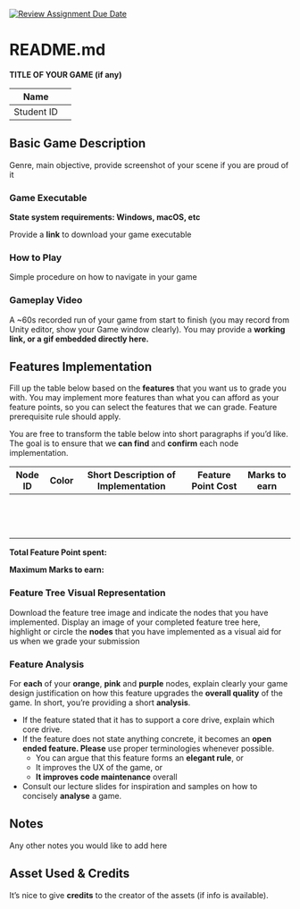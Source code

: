 [![Review Assignment Due Date](https://classroom.github.com/assets/deadline-readme-button-24ddc0f5d75046c5622901739e7c5dd533143b0c8e959d652212380cedb1ea36.svg)](https://classroom.github.com/a/Xmv1pZ8x)
# README.md

**TITLE OF YOUR GAME (if any)**

| Name       |     |
| ---------- | --- |
| Student ID |     |

## Basic Game Description

Genre, main objective, provide screenshot of your scene if you are proud of it

### Game Executable

**State system requirements: Windows, macOS, etc**

Provide a **link** to download your game executable

### How to Play

Simple procedure on how to navigate in your game

### Gameplay Video

A ~60s recorded run of your game from start to finish (you may record from Unity editor, show your Game window clearly). You may provide a **working link, or a gif embedded directly here.**

## Features Implementation

Fill up the table below based on the **features** that you want us to grade you with. You may implement more features than what you can afford as your feature points, so you can select the features that we can grade. Feature prerequisite rule should apply.

You are free to transform the table below into short paragraphs if you’d like. The goal is to ensure that we **can find** and **confirm** each node implementation.

| Node ID | Color | Short Description of Implementation | Feature Point Cost | Marks to earn |
| ------- | ----- | ----------------------------------- | ------------------ | ------------- |
|         |       |                                     |                    |               |
|         |       |                                     |                    |               |
|         |       |                                     |                    |               |
|         |       |                                     |                    |               |
|         |       |                                     |                    |               |
|         |       |                                     |                    |               |
|         |       |                                     |                    |               |
|         |       |                                     |                    |               |
|         |       |                                     |                    |               |
|         |       |                                     |                    |               |
|         |       |                                     |                    |               |
|         |       |                                     |                    |               |
|         |       |                                     |                    |               |

**Total Feature Point spent:**

**Maximum Marks to earn:**

### Feature Tree Visual Representation

Download the feature tree image and indicate the nodes that you have implemented. Display an image of your completed feature tree here, highlight or circle the **nodes** that you have implemented as a visual aid for us when we grade your submission

### Feature Analysis

For **each** of your **orange**, **pink** and **purple** nodes, explain clearly your game design justification on how this feature upgrades the **overall quality** of the game. In short, you’re providing a short **analysis**.

- If the feature stated that it has to support a core drive, explain which core drive.
- If the feature does not state anything concrete, it becomes an **open ended feature. Please** use proper terminologies whenever possible.
  - You can argue that this feature forms an **elegant rule**, or
  - It improves the UX of the game, or
  - **It improves code maintenance** overall
- Consult our lecture slides for inspiration and samples on how to concisely **analyse** a game.

## Notes

Any other notes you would like to add here

## Asset Used & Credits

It’s nice to give **credits** to the creator of the assets (if info is available).
